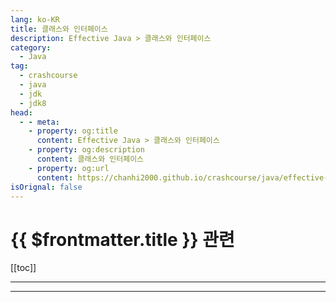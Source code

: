 ```yaml
---
lang: ko-KR
title: 클래스와 인터페이스
description: Effective Java > 클래스와 인터페이스
category: 
  - Java
tag: 
  - crashcourse
  - java
  - jdk
  - jdk8
head:
  - - meta:
    - property: og:title
      content: Effective Java > 클래스와 인터페이스
    - property: og:description
      content: 클래스와 인터페이스
    - property: og:url
      content: https://chanhi2000.github.io/crashcourse/java/effective-java/03-classes-and-interfaces.html
isOrignal: false
---
```


# {{ $frontmatter.title }} 관련

[[toc]]

---

<!-- https://yangbongsoo.gitbook.io/study/effective-java/classes_and_interfaces -->

---
